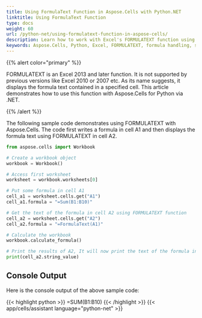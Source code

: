 ```yaml
---
title: Using FormulaText Function in Aspose.Cells with Python.NET
linktitle: Using FormulaText Function
type: docs
weight: 60
url: /python-net/using-formulatext-function-in-aspose-cells/
description: Learn how to work with Excel's FORMULATEXT function using Aspose.Cells for Python via .NET. Get and set cell formulas programmatically while maintaining spreadsheet integrity.
keywords: Aspose.Cells, Python, Excel, FORMULATEXT, formula handling, spreadsheet automation
---
```


{{% alert color="primary" %}} 

FORMULATEXT is an Excel 2013 and later function. It is not supported by previous versions like Excel 2010 or 2007 etc. As its name suggests, it displays the formula text contained in a specified cell. This article demonstrates how to use this function with Aspose.Cells for Python via .NET.

{{% /alert %}} 

The following sample code demonstrates using FORMULATEXT with Aspose.Cells. The code first writes a formula in cell A1 and then displays the formula text using FORMULATEXT in cell A2.

```python
from aspose.cells import Workbook

# Create a workbook object
workbook = Workbook()

# Access first worksheet
worksheet = workbook.worksheets[0]

# Put some formula in cell A1
cell_a1 = worksheet.cells.get("A1")
cell_a1.formula = "=Sum(B1:B10)"

# Get the text of the formula in cell A2 using FORMULATEXT function
cell_a2 = worksheet.cells.get("A2")
cell_a2.formula = "=FormulaText(A1)"

# Calculate the workbook
workbook.calculate_formula()

# Print the results of A2, It will now print the text of the formula inside cell A1
print(cell_a2.string_value)
```

## **Console Output**
Here is the console output of the above sample code:

{{< highlight python >}}
=SUM(B1:B10)
{{< /highlight >}}
{{< app/cells/assistant language="python-net" >}}